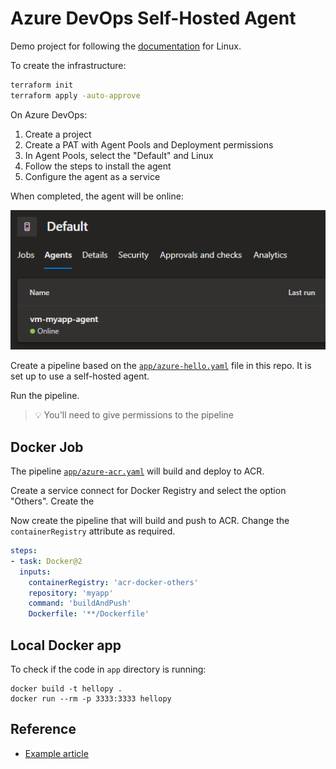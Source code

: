# Azure DevOps Self-Hosted Agent

Demo project for following the [documentation][1] for Linux.

To create the infrastructure:

```sh
terraform init
terraform apply -auto-approve
```

On Azure DevOps:

1. Create a project
2. Create a PAT with Agent Pools and Deployment permissions
3. In Agent Pools, select the "Default" and Linux
4. Follow the steps to install the agent
5. Configure the agent as a service

When completed, the agent will be online:

<img src=".assets/agent.png" />

Create a pipeline based on the [`app/azure-hello.yaml`](app/azure-hello.yaml) file in this repo. It is set up to use a self-hosted agent.

Run the pipeline.

> 💡 You'll need to give permissions to the pipeline

## Docker Job

The pipeline [`app/azure-acr.yaml`](app/azure-acr.yaml) will build and deploy to ACR.

Create a service connect for Docker Registry and select the option "Others". Create the 

Now create the pipeline that will build and push to ACR. Change the `containerRegistry` attribute as required.

```yaml
steps:
- task: Docker@2
  inputs:
    containerRegistry: 'acr-docker-others'
    repository: 'myapp'
    command: 'buildAndPush'
    Dockerfile: '**/Dockerfile'
```


## Local Docker app

To check if the code in `app` directory is running:

```
docker build -t hellopy .
docker run --rm -p 3333:3333 hellopy
```

## Reference

- [Example article][2]

[1]: https://learn.microsoft.com/en-us/azure/devops/pipelines/agents/linux-agent?view=azure-devops
[2]: https://medium.com/@cocci.g/set-up-an-azure-devops-self-hosted-agent-5cd9b009b509
